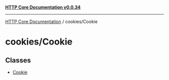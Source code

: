 [**HTTP Core Documentation v0.0.34**](../../README.md)

***

[HTTP Core Documentation](../../modules.md) / cookies/Cookie

# cookies/Cookie

## Classes

- [Cookie](classes/Cookie.md)
